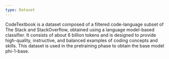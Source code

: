 ```yaml
---
type: Dataset
---
```


CodeTextbook is a dataset composed of a filtered code-language subset of The Stack and StackOverflow, obtained using a language model-based classifier. It consists of about 6 billion tokens and is designed to provide high-quality, instructive, and balanced examples of coding concepts and skills. This dataset is used in the pretraining phase to obtain the base model phi-1-base.